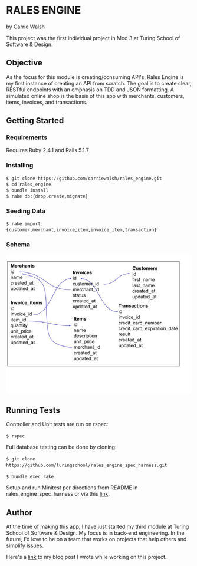 # RALES ENGINE
by Carrie Walsh

This project was the first individual project in Mod 3 at Turing School of Software & Design.

## Objective

As the focus for this module is creating/consuming API's, Rales Engine is my first instance of creating an API from scratch. The goal is to create clear, RESTful endpoints with an emphasis on TDD and JSON formatting. A simulated online shop is the basis of this app with merchants, customers, items, invoices, and transactions.

## Getting Started

### Requirements

Requires Ruby 2.4.1 and Rails 5.1.7

### Installing

```
$ git clone https://github.com/carriewalsh/rales_engine.git
$ cd rales_engine
$ bundle install
$ rake db:{drop,create,migrate}
```

### Seeding Data
```
$ rake import:{customer,merchant,invoice,item,invoice_item,transaction}
```
### Schema

![Rales Engine Schema](/rales_engine_schema.jpg?raw=true "Rales Engine Schema")

## Running Tests
Controller and Unit tests are run on rspec:

`$ rspec`

Full database testing can be done by cloning:

`$ git clone https://github.com/turingschool/rales_engine_spec_harness.git`

`$ bundle exec rake`

Setup and run Minitest per directions from README in rales_engine_spec_harness or via this <a href="https://github.com/turingschool/rales_engine_spec_harness">link</a>.

## Author

At the time of making this app, I have just started my third module at Turing School of Software & Design. My focus is in back-end engineering. In the future, I'd love to be on a team that works on projects that help others and simplify issues.

Here's a <a href="https://medium.com/@carriewalsh/my-best-first-api-ever-1c4a7d07a304">link</a> to my blog post I wrote while working on this project.

